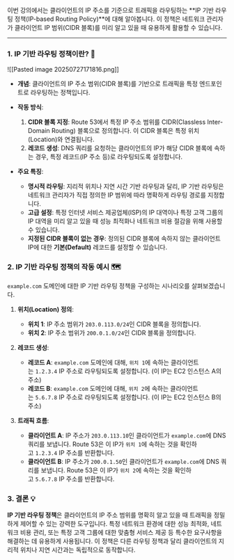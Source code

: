 

이번 강의에서는 클라이언트의 IP 주소를 기준으로 트래픽을 라우팅하는 **IP 기반 라우팅 정책(IP-based Routing Policy)**에 대해 알아봅니다. 이 정책은 네트워크 관리자가 클라이언트 IP 범위(CIDR 블록)를 미리 알고 있을 때 유용하게 활용할 수 있습니다.

---

### 1. IP 기반 라우팅 정책이란? 🤔

![[Pasted image 20250727171816.png]]

- **개념**: 클라이언트의 IP 주소 범위(CIDR 블록)를 기반으로 트래픽을 특정 엔드포인트로 라우팅하는 정책입니다.
    
- **작동 방식**:
    
    1. **CIDR 블록 지정**: Route 53에서 특정 IP 주소 범위를 CIDR(Classless Inter-Domain Routing) 블록으로 정의합니다. 이 CIDR 블록은 특정 위치(Location)와 연결됩니다.
    2. **레코드 생성**: DNS 쿼리를 요청하는 클라이언트의 IP가 해당 CIDR 블록에 속하는 경우, 특정 레코드(IP 주소 등)로 라우팅되도록 설정합니다.
        
- **주요 특징**:
    
    - **명시적 라우팅**: 지리적 위치나 지연 시간 기반 라우팅과 달리, IP 기반 라우팅은 네트워크 관리자가 직접 정의한 IP 범위에 따라 명확하게 라우팅 경로를 지정합니다.
    - **고급 설정**: 특정 인터넷 서비스 제공업체(ISP)의 IP 대역이나 특정 고객 그룹의 IP 대역을 미리 알고 있을 때 성능 최적화나 네트워크 비용 절감을 위해 사용할 수 있습니다.
    - **지정된 CIDR 블록이 없는 경우**: 정의된 CIDR 블록에 속하지 않는 클라이언트 IP에 대한 **기본(Default)** 레코드를 설정할 수 있습니다.


### 2. IP 기반 라우팅 정책의 작동 예시 🗺️

`example.com` 도메인에 대한 IP 기반 라우팅 정책을 구성하는 시나리오를 살펴보겠습니다.

1. **위치(Location) 정의**:

    - **위치 1**: IP 주소 범위가 `203.0.113.0/24`인 CIDR 블록을 정의합니다.
    - **위치 2**: IP 주소 범위가 `200.0.1.0/24`인 CIDR 블록을 정의합니다.
        
2. **레코드 생성**:
    
    - **레코드 A**: `example.com` 도메인에 대해, `위치 1`에 속하는 클라이언트는 `1.2.3.4` IP 주소로 라우팅되도록 설정합니다. (이 IP는 EC2 인스턴스 A의 주소)
    - **레코드 B**: `example.com` 도메인에 대해, `위치 2`에 속하는 클라이언트는 `5.6.7.8` IP 주소로 라우팅되도록 설정합니다. (이 IP는 EC2 인스턴스 B의 주소)
        
3. **트래픽 흐름**:
    
    - **클라이언트 A**: IP 주소가 `203.0.113.10`인 클라이언트가 `example.com`에 DNS 쿼리를 보냅니다. Route 53은 이 IP가 `위치 1`에 속하는 것을 확인하고 `1.2.3.4` IP 주소를 반환합니다.
    - **클라이언트 B**: IP 주소가 `200.0.1.50`인 클라이언트가 `example.com`에 DNS 쿼리를 보냅니다. Route 53은 이 IP가 `위치 2`에 속하는 것을 확인하고 `5.6.7.8` IP 주소를 반환합니다.


### 3. 결론 💡

**IP 기반 라우팅 정책**은 클라이언트의 IP 주소 범위를 명확히 알고 있을 때 트래픽을 정밀하게 제어할 수 있는 강력한 도구입니다. 특정 네트워크 환경에 대한 성능 최적화, 네트워크 비용 관리, 또는 특정 고객 그룹에 대한 맞춤형 서비스 제공 등 특수한 요구사항을 해결하는 데 유용하게 사용됩니다. 이 정책은 다른 라우팅 정책과 달리 클라이언트의 지리적 위치나 지연 시간과는 독립적으로 동작합니다.
